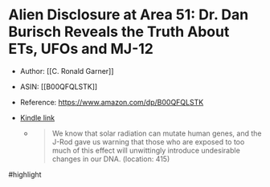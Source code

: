 # Alien Disclosure at Area 51: Dr. Dan Burisch Reveals the Truth About ETs, UFOs and MJ-12

* Author: [[C. Ronald Garner]]
* ASIN: [[B00QFQLSTK]]
* Reference: https://www.amazon.com/dp/B00QFQLSTK
* [Kindle link](kindle://book?action=open&asin=B00QFQLSTK)


  - > We know that solar radiation can mutate human genes, and the J-Rod gave us warning that those who are exposed to too much of this effect will unwittingly introduce undesirable changes in our DNA. (location: 415)


#highlight